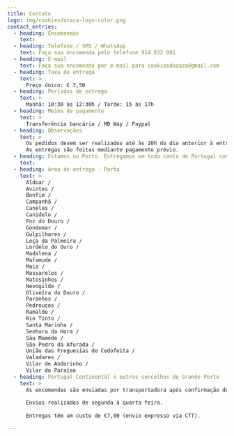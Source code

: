 ```yaml
---
title: Contato
logo: img/cookiesdazaza-logo-color.png
contact_entries:
  - heading: Encomendas
    text: 
  - heading: Telefone / SMS / WhatsApp
    text: Faça sua encomenda pelo telefone 914 832 081
  - heading: E-mail
    text: Faça sua encomenda por e-mail para cookiesdazaza@gmail.com
  - heading: Taxa de entrega
    text: >
      Preço único: € 3,50
  - heading: Períodos de entrega
    text: >
      Manhã: 10:30 às 12:30h / Tarde: 15 às 17h
  - heading: Meios de pagamento
    text: >
      Transferência bancária / MB Way / Paypal
  - heading: Observações
    text: >
      Os pedidos devem ser realizados até às 20h do dia anterior à entrega.
      As entregas são feitas mediante pagamento prévio.
  - heading: Estamos no Porto. Entregamos em todo canto de Portugal continental
    text: 
  - heading: Área de entrega - Porto
    text: >
      Aldoar / 
      Avintes / 
      Bonfim / 
      Campanhã / 
      Canelas / 
      Canidelo / 
      Foz do Douro / 
      Gondomar / 
      Gulpilhares / 
      Leça da Palmeira / 
      Lordelo do Ouro / 
      Madalena / 
      Mafamude / 
      Maia / 
      Massarelos / 
      Matosinhos / 
      Nevogilde / 
      Oliveira do Douro / 
      Paranhos / 
      Pedrouços / 
      Ramalde / 
      Rio Tinto / 
      Santa Marinha / 
      Senhora da Hora / 
      São Mamede / 
      São Pedro da Afurada / 
      União das Freguesias de Cedofeita / 
      Valadares / 
      Vilar de Andorinho / 
      Vilar do Paraíso
  - heading: Portugal Continental e outros concelhos do Grande Porto
    text: >
      As encomendas são enviadas por transportadora após confirmação de pagamento.
      
      Envios realizados de segunda à quarta feira.
      
      Entregas têm um custo de €7,00 (envio expresso via CTT).

---
```

